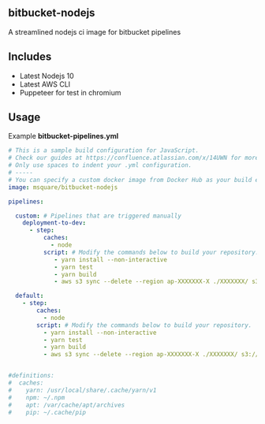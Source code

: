 ## bitbucket-nodejs
A streamlined nodejs ci image for bitbucket pipelines

## Includes
* Latest Nodejs 10
* Latest AWS CLI
* Puppeteer for test in chromium
 
## Usage

Example **bitbucket-pipelines.yml**

```yml
# This is a sample build configuration for JavaScript.
# Check our guides at https://confluence.atlassian.com/x/14UWN for more examples.
# Only use spaces to indent your .yml configuration.
# -----
# You can specify a custom docker image from Docker Hub as your build environment.
image: msquare/bitbucket-nodejs

pipelines:

  custom: # Pipelines that are triggered manually
    deployment-to-dev:
      - step:
          caches:
            - node
          script: # Modify the commands below to build your repository.
             - yarn install --non-interactive
             - yarn test
             - yarn build
             - aws s3 sync --delete --region ap-XXXXXXX-X ./XXXXXXX/ s3://$S3_BUCKET_NAME

  default:
    - step:
        caches:
          - node
        script: # Modify the commands below to build your repository.
          - yarn install --non-interactive
          - yarn test
          - yarn build
          - aws s3 sync --delete --region ap-XXXXXXX-X ./XXXXXXX/ s3://$S3_BUCKET_NAME


#definitions:
#  caches:
#    yarn: /usr/local/share/.cache/yarn/v1
#    npm: ~/.npm
#    apt: /var/cache/apt/archives
#    pip: ~/.cache/pip

```






